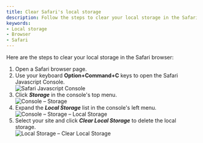 ```yaml
---
title: Clear Safari's local storage
description: Follow the steps to clear your local storage in the Safari browser.
keywords:
- Local storage
- Browser
- Safari
---
```

Here are the steps to clear your local storage in the Safari browser:  

1. Open a Safari browser page.
1. Use your keyboard **Option+Command+C** keys to open the Safari Javascript Console.  
![Safari Javascript Console](https://webdevolutions.azureedge.net/docs/en/kb/KB4877.png)  
1. Click ***Storage*** in the console's top menu.  
![Console – Storage](https://webdevolutions.azureedge.net/docs/en/kb/KB4878.png)  
1. Expand the ***Local Storage*** list in the console's left menu.  
![Console – Storage – Local Storage](https://webdevolutions.azureedge.net/docs/en/kb/KB4879.png)  
1. Select your site and click ***Clear Local Storage*** to delete the local storage.  
![Local Storage – Clear Local Storage](https://webdevolutions.azureedge.net/docs/en/kb/KB4880.png)  